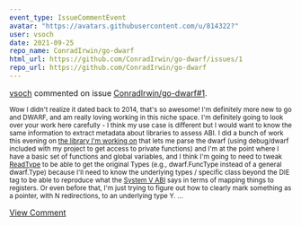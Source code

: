 ```yaml
---
event_type: IssueCommentEvent
avatar: "https://avatars.githubusercontent.com/u/814322?"
user: vsoch
date: 2021-09-25
repo_name: ConradIrwin/go-dwarf
html_url: https://github.com/ConradIrwin/go-dwarf/issues/1
repo_url: https://github.com/ConradIrwin/go-dwarf
---
```


<a href='https://github.com/vsoch' target='_blank'>vsoch</a> commented on issue <a href='https://github.com/ConradIrwin/go-dwarf/issues/1' target='_blank'>ConradIrwin/go-dwarf#1</a>.

<small>Wow I didn't realize it dated back to 2014, that's so awesome! I'm definitely more new to go and DWARF, and am really loving working in this niche space. I'm definitely going to look over your work here carefully - I think my use case is different but I would want to know the same information to extract metadata about libraries to assess ABI. I did a bunch of work this evening on [the library I'm working on](https://github.com/vsoch/go-smeagle) that lets me parse the dwarf (using debug/dwarf included with my project to get access to private functions) and I'm at the point where I have a basic set of functions and global variables, and I think I'm going to need to tweak [ReadType](https://github.com/vsoch/go-smeagle/blob/c8def068d4adb96947af03be9d43fcfb64bf9234/pkg/debug/dwarf/type.go#L299) to be able to get the original Types (e.g., dwarf.FuncType instead of a general dwarf.Type) because I'll need to know the underlying types / specific class beyond the DIE tag to  be able to reproduce what the [System V ABI](https://raw.githubusercontent.com/dyninst/ABI-Analysis-for-Dynamic-Calls/master/callsite_parsing/docs/AMD64/x86-64-psABI-1.0.pdf) says in terms of mapping things to registers. Or even before that, I'm just trying to figure out how to clearly mark something as a pointer, with N redirections, to an underlying type Y....</small>

<a href='https://github.com/ConradIrwin/go-dwarf/issues/1' target='_blank'>View Comment</a>